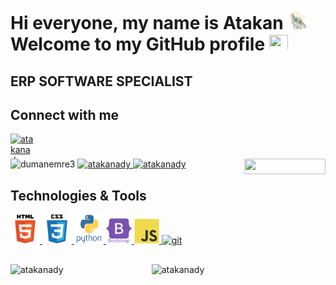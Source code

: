# Hi everyone, my name is Atakan <img src="https://github.com/KaganCanSit/KaganCanSit/blob/master/ImageFiles/Gif/baby-yoda-so-cute.gif" width="31px"  height="33px" /> Welcome to my GitHub profile <img src="https://media.giphy.com/media/WUlplcMpOCEmTGBtBW/giphy.gif" width="30" height="25"> 

## ERP SOFTWARE SPECIALIST

## Connect with me


  <a href="https://instagram.com/atakanady" target="_blank"> <img src="https://upload.wikimedia.org/wikipedia/commons/9/96/Instagram.svg" alt="atakanady" width="40" height="40" style="margin-right: 21em; display:block"/> </a> 
<a target="_blank"> <img src="https://upload.wikimedia.org/wikipedia/commons/7/7e/Gmail_icon_%282020%29.svg" alt="dumanemre3" width="40" height="40"/> </a>
  <a href="https://www.linkedin.com/in/atakan-ad%C4%B1yaman-416bb71bb/" target="_blank"> <img src="https://raw.githubusercontent.com/rahuldkjain/github-profile-readme-generator/master/src/images/icons/Social/linked-in-alt.svg" alt="atakanady" width="35" height="45"/> </a> 
  <a href="https://github.com/atakanady" target="_blank"> <img src="https://visualstudio.microsoft.com/wp-content/uploads/2021/09/Octocat-1.svg" alt="atakanady" width="40" height="45" /> </a> 
<img align="right" src="https://komarev.com/ghpvc/?username=atakanady&style=flat-square&color=blue" alt="" width="130" height="25" />
 



## Technologies & Tools

<p align="left"> 
  <a href="https://www.w3schools.com/html/" target="_blank"> <img src="https://raw.githubusercontent.com/devicons/devicon/master/icons/html5/html5-original-wordmark.svg" alt="html5" width="47" height="47"/> </a> 
  <a href="https://www.w3schools.com/css/" target="_blank"> <img src="https://raw.githubusercontent.com/devicons/devicon/master/icons/css3/css3-original-wordmark.svg" alt="css3" width="47" height="47"/> </a> 
  <a href="https://www.w3schools.com/python/" target="_blank"> <img src="https://raw.githubusercontent.com/devicons/devicon/master/icons/python/python-original-wordmark.svg" alt="css3" width="47" height="47"/> </a> 
  <a href="https://getbootstrap.com" target="_blank"> <img src="https://raw.githubusercontent.com/devicons/devicon/master/icons/bootstrap/bootstrap-plain-wordmark.svg" alt="bootstrap" width="41" height="41"/> </a> 
  <a href="https://developer.mozilla.org/en-US/docs/Web/JavaScript" target="_blank"> <img src="https://raw.githubusercontent.com/devicons/devicon/master/icons/javascript/javascript-original.svg" alt="javascript" width="40" height="40"/> </a> 
  <a href="https://git-scm.com/" target="_blank" rel="noreferrer"> <img src="https://www.vectorlogo.zone/logos/git-scm/git-scm-icon.svg" alt="git" width="40" height="40"/> </a>   

</p>

 
##
<p><img align="left" src="https://github-readme-stats.vercel.app/api/top-langs?username=atakanady&show_icons=true&theme=radical&locale=en&layout=compact" width="44%" alt="atakanady" /></p>
<p>&nbsp;<img align="rigt" src="https://github-readme-stats.vercel.app/api?username=atakanady&show_icons=true&theme=radical" alt="atakanady" width="53%" /></p>

[instagram]: https://www.instagram.com/atakanady
[linkedin]: https://www.linkedin.com/in/atakan-ad%C4%B1yaman-416bb71bb/
[gmail]: mailto:atakndymn@hotmail.com
[git]: https://git-scm.com/
[github]: https://github.com/atakanady
